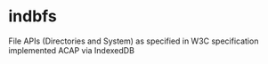 indbfs
======

File APIs (Directories and System) as specified in W3C specification implemented ACAP via IndexedDB
